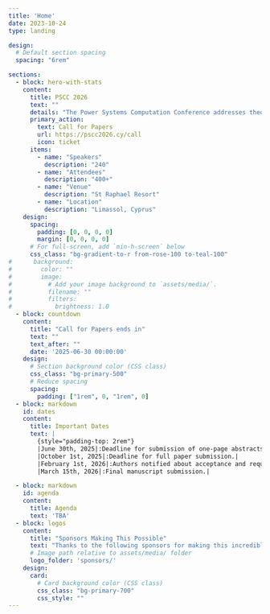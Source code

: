 ```yaml
---
title: 'Home'
date: 2023-10-24
type: landing

design:
  # Default section spacing
  spacing: "6rem"

sections:
  - block: hero-with-stats
    content:
      title: PSCC 2026
      text: ""
      details: "The Power Systems Computation Conference addresses theoretical developments and computational aspects with respect to power systems applications. There is an emphasis on modelling and simulation for understanding a system of components, plants or actors, the interactions between them and their collective behaviour, and methods to inform decision-making in power systems.\n\n Contributions might comment on the analytical techniques, modelling challenges and complex software engineering issues, or what the analyses say in respect of today’s and future power systems challenges. Thus, papers from utility and manufacturing industry engineers are just as welcome as those from academic researchers. \n\n Information on the previous edition can be found at [PSCC2024 – Power Systems Computation Conference](https://pscc2024.fr/)"
      primary_action:
        text: Call for Papers
        url: https://pscc2026.cy/call
        icon: ticket
      items:
        - name: "Speakers"
          description: "240"
        - name: "Attendees"
          description: "400+"
        - name: "Venue"
          description: "St Raphael Resort"
        - name: "Location"
          description: "Limassol, Cyprus"
    design:
      spacing:
        padding: [0, 0, 0, 0]
        margin: [0, 0, 0, 0]
      # For full-screen, add `min-h-screen` below
      css_class: "bg-gradient-to-r from-rose-100 to-teal-100"
#      background:
#        color: ""
#        image:
#          # Add your image background to `assets/media/`.
#          filename: ""
#          filters:
#            brightness: 1.0
  - block: countdown
    content:
      title: "Call for Papers ends in"
      text: ""
      text_after: ""
      date: '2025-06-30 00:00:00'
    design:
      # Section background color (CSS class)
      css_class: "bg-primary-500"
      # Reduce spacing
      spacing:
        padding: ["1rem", 0, "1rem", 0]
  - block: markdown
    id: dates
    content:
      title: Important Dates
      text: |
        {style="padding-top: 2rem"}
        |June 30th, 2025|:Deadline for submission of one-page abstracts.|
        |October 1st, 2025|:Deadline for full paper submission.|
        |February 1st, 2026|:Authors notified about acceptance and required modifications.|
        |March 15th, 2026|:Final manuscript submission.|

  - block: markdown
    id: agenda
    content:
      title: Agenda
      text: 'TBA'
  - block: logos
    content:
      title: "Sponsors Making This Possible"
      text: "Thanks to the following sponsors for making this incredible event possible!"
      # Image path relative to assets/media/ folder
      logo_folder: 'sponsors/'
    design:
      card:
        # Card background color (CSS class)
        css_class: "bg-primary-700"
        css_style: ""
---
```

